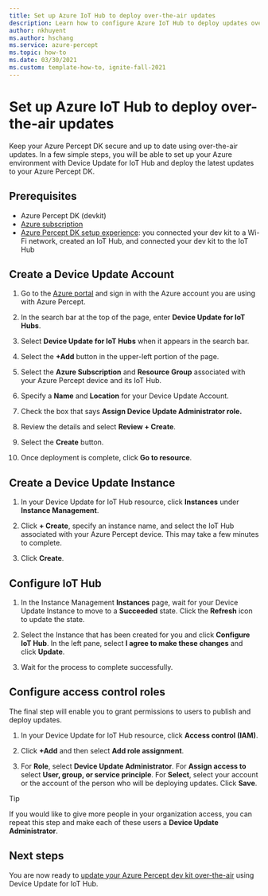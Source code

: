```yaml
---
title: Set up Azure IoT Hub to deploy over-the-air updates
description: Learn how to configure Azure IoT Hub to deploy updates over-the-air to Azure Percept DK
author: nkhuyent
ms.author: hschang
ms.service: azure-percept
ms.topic: how-to
ms.date: 03/30/2021
ms.custom: template-how-to, ignite-fall-2021
---
```


# Set up Azure IoT Hub to deploy over-the-air updates

Keep your Azure Percept DK secure and up to date using over-the-air updates. In a few simple steps, you will be able to set up your Azure environment with Device Update for IoT Hub and deploy the latest updates to your Azure Percept DK.

## Prerequisites

- Azure Percept DK (devkit)
- [Azure subscription](https://azure.microsoft.com/free/)
- [Azure Percept DK setup experience](./quickstart-percept-dk-set-up.md): you connected your dev kit to a Wi-Fi network, created an IoT Hub, and connected your dev kit to the IoT Hub

## Create a Device Update Account

1. Go to the [Azure portal](https://portal.azure.com) and sign in with the Azure account you are using with Azure Percept.

1. In the search bar at the top of the page, enter **Device Update for IoT Hubs**.

1. Select **Device Update for IoT Hubs** when it appears in the search bar.

1. Select the **+Add** button in the upper-left portion of the page.

1. Select the **Azure Subscription** and **Resource Group** associated with your Azure Percept device and its IoT Hub.

1. Specify a **Name** and **Location** for your Device Update Account.

1. Check the box that says **Assign Device Update Administrator role.** 

1. Review the details and select **Review + Create**.

1. Select the **Create** button.

1. Once deployment is complete, click **Go to resource**.

## Create a Device Update Instance

1. In your Device Update for IoT Hub resource, click **Instances** under **Instance Management**.

1. Click **+ Create**, specify an instance name, and select the IoT Hub associated with your Azure Percept device. This may take a few minutes to complete.

1. Click **Create**.

## Configure IoT Hub

1. In the Instance Management **Instances** page, wait for your Device Update Instance to move to a **Succeeded** state. Click the **Refresh** icon to update the state.

1. Select the Instance that has been created for you and click **Configure IoT Hub**. In the left pane, select **I agree to make these changes** and click **Update**.

1. Wait for the process to complete successfully.

## Configure access control roles

The final step will enable you to grant permissions to users to publish and deploy updates.

1. In your Device Update for IoT Hub resource, click **Access control (IAM)**.

1. Click **+Add** and then select **Add role assignment**.

1. For **Role**, select **Device Update Administrator**. For **Assign access to** select **User, group, or service principle**. For **Select**, select your account or the account of the person who will be deploying updates. Click **Save**.

> [!TIP]
> If you would like to give more people in your organization access, you can repeat this step and make each of these users a **Device Update Administrator**.

## Next steps

You are now ready to [update your Azure Percept dev kit over-the-air](./how-to-update-over-the-air.md) using Device Update for IoT Hub.
